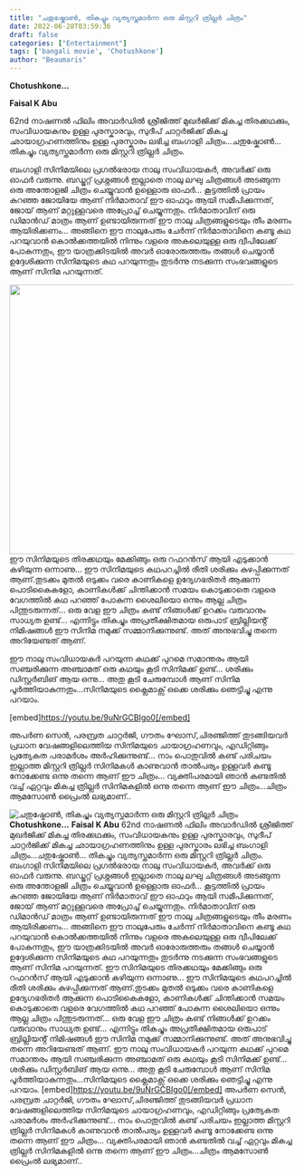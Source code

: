 ```yaml
---
title: "ചതുഷ്കോൺ, തികച്ചും വ്യത്യസ്തമാർന്ന ഒരു മിസ്റ്ററി ത്രില്ലർ ചിത്രം"
date: 2022-06-28T03:59:36
draft: false
categories: ["Entertainment"]
tags: ['bangali movie', 'Chotushkone']
author: "Beaumaris"
---
```


<strong>Chotushkone...</strong>

<strong>Faisal K Abu </strong>

62nd നാഷണൽ ഫിലിം അവാർഡിൽ ശ്രീജിത്ത് മുഖർജിക്ക് മികച്ച തിരക്കഥക്കും, സംവിധായകനും ഉള്ള പുരസ്കാരവും, സുദീപ് ചാറ്റർജിക്ക് മികച്ച ഛായാഗ്രഹണത്തിനും ഉള്ള പുരസ്കാരം ലഭിച്ച ബംഗാളി ചിത്രം...ചതുഷ്കോൺ... തികച്ചും വ്യത്യസ്തമാർന്ന ഒരു മിസ്റ്ററി ത്രില്ലർ ചിത്രം.

ബംഗാളി സിനിമയിലെ പ്രഗൽഭരായ നാലു സംവിധായകർ, അവർക്ക് ഒരു ഓഫർ വരുന്നു. ബഡ്ജറ്റ് പ്രശ്നങ്ങൾ ഇല്ലാതെ നാലു ലഘു ചിത്രങ്ങൾ അടങ്ങുന്ന ഒരു അന്തോളജി ചിത്രം ചെയ്യുവാൻ ഉള്ളൊരു ഓഫർ... കൂട്ടത്തിൽ പ്രായം കുറഞ്ഞ ജോയിയേ ആണ് നിർമാതാവ് ഈ ഓഫറും ആയി സമീപിക്കുന്നത്, ജോയ് ആണ് മറ്റുള്ളവരെ അപ്രോച്ച് ചെയ്യുന്നതും. നിർമാതാവിന് ഒരു ഡിമാൻഡ് മാത്രം ആണ് ഉണ്ടായിരുന്നത് ഈ നാലു ചിത്രങ്ങളുടെയും തീം മരണം ആയിരിക്കണം... അങ്ങിനെ ഈ നാലുപേരും ചേർന്ന് നിർമാതാവിനെ കണ്ടൂ കഥ പറയുവാൻ കൊൽക്കത്തയിൽ നിന്നും വളരെ അകലെയുള്ള ഒരു ദ്വീപിലേക്ക് പോകുന്നതും, ഈ യാത്രക്കിടയിൽ അവർ ഓരോരുത്തരും തങ്ങൾ ചെയ്യാൻ ഉദ്ദേശിക്കുന്ന സിനിമയുടെ കഥ പറയുന്നതും തുടർന്നു നടക്കുന്ന സംഭവങ്ങളുടെ ആണ് സിനിമ പറയുന്നത്.

<img class="wp-image-340978 aligncenter" src="https://cdn.boolokam.com/articles/2022/06/r2r2r2rrrrtyy.jpg" alt="" width="846" height="476" />ഈ സിനിമയുടെ തിരക്കഥയും മേക്കിങ്ങും ഒരു റഫറൻസ് ആയി എടുക്കാൻ കഴിയുന്ന ഒന്നാണു... ഈ സിനിമയുടെ കഥപറച്ചിൽ രീതി ശരിക്കും കുഴപ്പിക്കുന്നത് ആണ്.തുടക്കം മുതൽ ഒടുക്കം വരെ കാണികളെ ഉദ്യേഗഭരിതർ ആക്കുന്ന പൊടികൈകളോ, കാണികൾക്ക് ചിന്തിക്കാൻ സമയം കൊടുക്കാതെ വളരെ വേഗത്തിൽ കഥ പറഞ്ഞ് പോകുന്ന ശൈലിയൊ ഒന്നും ആല്ല ചിത്രം പിന്തുടരുന്നത്... ഒരു വേള ഈ ചിത്രം കണ്ട് നിങ്ങൾക്ക് ഉറക്കം വരുവാനും സാധ്യത ഉണ്ട്... എന്നിട്ടും തികച്ചും അപ്രതീക്ഷിതമായ ഒരുപാട് ബ്രില്ലിയൻ്റ് നിമിഷങ്ങൾ ഈ സിനിമ നമുക്ക് സമ്മാനിക്കുന്നുണ്ട്. അത് അനുഭവിച്ചു തന്നെ അറിയേണ്ടത് ആണ്.

ഈ നാലു സംവിധായകർ പറയുന്ന കഥക്ക് പുറമെ സമാന്തരം ആയി സഞ്ചരിക്കുന്ന അഞ്ചാമത് ഒരു കഥയും കൂടി സിനിമക്ക് ഉണ്ട്... ശരിക്കും ഡിസ്റ്റർബിങ് ആയ ഒന്നു... അതു കൂടി ചേരുമ്പോൾ ആണ് സിനിമ പൂർത്തിയാകുന്നതും...സിനിമയുടെ ക്ലൈമാക്സ് ഒക്കെ ശരിക്കും ഞെട്ടിച്ചു എന്നു പറയാം.

[embed]https://youtu.be/9uNrGCBIgo0[/embed]

അപർണ സെൻ, പരമ്പ്രത ചാറ്റർജി, ഗൗതം ഘോസ്,ചിരഞ്ജിത്ത് തുടങ്ങിയവർ പ്രധാന വേഷങ്ങളിലെത്തിയ സിനിമയുടെ ചായാഗ്രഹണവും, എഡിറ്റിങ്ങും പ്രത്യേകത പരാമർശം അർഹിക്കുന്നുണ്ട്... നാം പൊതുവിൽ കണ്ട് പരിചയം ഇല്ലാത്ത മിസ്റ്ററി ത്രില്ലർ സിനിമകൾ കാണുവാൻ താൽപര്യം ഉള്ളവർ കണ്ടൂ നോക്കേണ്ട ഒന്നു തന്നെ ആണ് ഈ ചിത്രം... വ്യക്തിപരമായി ഞാൻ കണ്ടതിൽ വച്ച് ഏറ്റവും മികച്ച ത്രില്ലർ സിനിമകളിൽ ഒന്നു തന്നെ ആണ് ഈ ചിത്രം...ചിത്രം ആമസോൺ പ്രൈംൽ ലഭ്യമാണ്..


![ചതുഷ്കോൺ, തികച്ചും വ്യത്യസ്തമാർന്ന ഒരു മിസ്റ്ററി ത്രില്ലർ ചിത്രം](https://cdn.boolokam.com/articles/2022/06/r2r2r2rrrrtyy.jpg)**Chotushkone...** **Faisal K Abu** 62nd നാഷണൽ ഫിലിം അവാർഡിൽ ശ്രീജിത്ത് മുഖർജിക്ക് മികച്ച തിരക്കഥക്കും, സംവിധായകനും ഉള്ള പുരസ്കാരവും, സുദീപ് ചാറ്റർജിക്ക് മികച്ച ഛായാഗ്രഹണത്തിനും ഉള്ള പുരസ്കാരം ലഭിച്ച ബംഗാളി ചിത്രം...ചതുഷ്കോൺ... തികച്ചും വ്യത്യസ്തമാർന്ന ഒരു മിസ്റ്ററി ത്രില്ലർ ചിത്രം. ബംഗാളി സിനിമയിലെ പ്രഗൽഭരായ നാലു സംവിധായകർ, അവർക്ക് ഒരു ഓഫർ വരുന്നു. ബഡ്ജറ്റ് പ്രശ്നങ്ങൾ ഇല്ലാതെ നാലു ലഘു ചിത്രങ്ങൾ അടങ്ങുന്ന ഒരു അന്തോളജി ചിത്രം ചെയ്യുവാൻ ഉള്ളൊരു ഓഫർ... കൂട്ടത്തിൽ പ്രായം കുറഞ്ഞ ജോയിയേ ആണ് നിർമാതാവ് ഈ ഓഫറും ആയി സമീപിക്കുന്നത്, ജോയ് ആണ് മറ്റുള്ളവരെ അപ്രോച്ച് ചെയ്യുന്നതും. നിർമാതാവിന് ഒരു ഡിമാൻഡ് മാത്രം ആണ് ഉണ്ടായിരുന്നത് ഈ നാലു ചിത്രങ്ങളുടെയും തീം മരണം ആയിരിക്കണം... അങ്ങിനെ ഈ നാലുപേരും ചേർന്ന് നിർമാതാവിനെ കണ്ടൂ കഥ പറയുവാൻ കൊൽക്കത്തയിൽ നിന്നും വളരെ അകലെയുള്ള ഒരു ദ്വീപിലേക്ക് പോകുന്നതും, ഈ യാത്രക്കിടയിൽ അവർ ഓരോരുത്തരും തങ്ങൾ ചെയ്യാൻ ഉദ്ദേശിക്കുന്ന സിനിമയുടെ കഥ പറയുന്നതും തുടർന്നു നടക്കുന്ന സംഭവങ്ങളുടെ ആണ് സിനിമ പറയുന്നത്. ഈ സിനിമയുടെ തിരക്കഥയും മേക്കിങ്ങും ഒരു റഫറൻസ് ആയി എടുക്കാൻ കഴിയുന്ന ഒന്നാണു... ഈ സിനിമയുടെ കഥപറച്ചിൽ രീതി ശരിക്കും കുഴപ്പിക്കുന്നത് ആണ്.തുടക്കം മുതൽ ഒടുക്കം വരെ കാണികളെ ഉദ്യേഗഭരിതർ ആക്കുന്ന പൊടികൈകളോ, കാണികൾക്ക് ചിന്തിക്കാൻ സമയം കൊടുക്കാതെ വളരെ വേഗത്തിൽ കഥ പറഞ്ഞ് പോകുന്ന ശൈലിയൊ ഒന്നും ആല്ല ചിത്രം പിന്തുടരുന്നത്... ഒരു വേള ഈ ചിത്രം കണ്ട് നിങ്ങൾക്ക് ഉറക്കം വരുവാനും സാധ്യത ഉണ്ട്... എന്നിട്ടും തികച്ചും അപ്രതീക്ഷിതമായ ഒരുപാട് ബ്രില്ലിയൻ്റ് നിമിഷങ്ങൾ ഈ സിനിമ നമുക്ക് സമ്മാനിക്കുന്നുണ്ട്. അത് അനുഭവിച്ചു തന്നെ അറിയേണ്ടത് ആണ്. ഈ നാലു സംവിധായകർ പറയുന്ന കഥക്ക് പുറമെ സമാന്തരം ആയി സഞ്ചരിക്കുന്ന അഞ്ചാമത് ഒരു കഥയും കൂടി സിനിമക്ക് ഉണ്ട്... ശരിക്കും ഡിസ്റ്റർബിങ് ആയ ഒന്നു... അതു കൂടി ചേരുമ്പോൾ ആണ് സിനിമ പൂർത്തിയാകുന്നതും...സിനിമയുടെ ക്ലൈമാക്സ് ഒക്കെ ശരിക്കും ഞെട്ടിച്ചു എന്നു പറയാം. [embed]https://youtu.be/9uNrGCBIgo0[/embed] അപർണ സെൻ, പരമ്പ്രത ചാറ്റർജി, ഗൗതം ഘോസ്,ചിരഞ്ജിത്ത് തുടങ്ങിയവർ പ്രധാന വേഷങ്ങളിലെത്തിയ സിനിമയുടെ ചായാഗ്രഹണവും, എഡിറ്റിങ്ങും പ്രത്യേകത പരാമർശം അർഹിക്കുന്നുണ്ട്... നാം പൊതുവിൽ കണ്ട് പരിചയം ഇല്ലാത്ത മിസ്റ്ററി ത്രില്ലർ സിനിമകൾ കാണുവാൻ താൽപര്യം ഉള്ളവർ കണ്ടൂ നോക്കേണ്ട ഒന്നു തന്നെ ആണ് ഈ ചിത്രം... വ്യക്തിപരമായി ഞാൻ കണ്ടതിൽ വച്ച് ഏറ്റവും മികച്ച ത്രില്ലർ സിനിമകളിൽ ഒന്നു തന്നെ ആണ് ഈ ചിത്രം...ചിത്രം ആമസോൺ പ്രൈംൽ ലഭ്യമാണ്..
